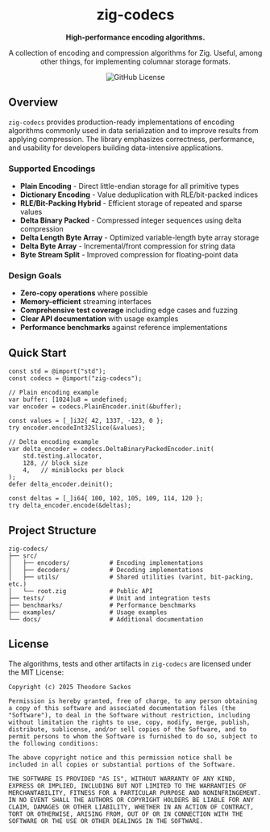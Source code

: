 <div align="center">

# zig-codecs

**High-performance encoding algorithms.**

A collection of encoding and compression algorithms for Zig. Useful, among other things, for
implementing columnar storage formats.

![GitHub License](https://img.shields.io/github/license/sackosoft/zig-codecs)

<!--
TODO: Capture attention with a visualization, diagram, demo or other visual placeholder here.
![Placeholder]()
-->

</div>

## Overview

`zig-codecs` provides production-ready implementations of encoding algorithms commonly used in data
serialization and to improve results from applying compression. The library emphasizes correctness,
performance, and usability for developers building data-intensive applications.

### Supported Encodings

- **Plain Encoding** - Direct little-endian storage for all primitive types
- **Dictionary Encoding** - Value deduplication with RLE/bit-packed indices  
- **RLE/Bit-Packing Hybrid** - Efficient storage of repeated and sparse values
- **Delta Binary Packed** - Compressed integer sequences using delta compression
- **Delta Length Byte Array** - Optimized variable-length byte array storage
- **Delta Byte Array** - Incremental/front compression for string data
- **Byte Stream Split** - Improved compression for floating-point data

### Design Goals

- **Zero-copy operations** where possible
- **Memory-efficient** streaming interfaces
- **Comprehensive test coverage** including edge cases and fuzzing
- **Clear API documentation** with usage examples
- **Performance benchmarks** against reference implementations

## Quick Start

```zig
const std = @import("std");
const codecs = @import("zig-codecs");

// Plain encoding example
var buffer: [1024]u8 = undefined;
var encoder = codecs.PlainEncoder.init(&buffer);

const values = [_]i32{ 42, 1337, -123, 0 };
try encoder.encodeInt32Slice(&values);

// Delta encoding example  
var delta_encoder = codecs.DeltaBinaryPackedEncoder.init(
    std.testing.allocator,
    128, // block size
    4,   // miniblocks per block
);
defer delta_encoder.deinit();

const deltas = [_]i64{ 100, 102, 105, 109, 114, 120 };
try delta_encoder.encode(&deltas);
```

## Project Structure

```
zig-codecs/
├── src/
│   ├── encoders/           # Encoding implementations
│   ├── decoders/           # Decoding implementations
│   ├── utils/              # Shared utilities (varint, bit-packing, etc.)
│   └── root.zig            # Public API
├── tests/                  # Unit and integration tests
├── benchmarks/             # Performance benchmarks
├── examples/               # Usage examples
└── docs/                   # Additional documentation
```

<!--

## Development

### Prerequisites

- Zig 0.14.0 or later

### Building and Testing

Compile and test all implementations.

```bash
zig build test
```

### Testing

The project includes comprehensive test coverage:

- **Unit tests** for individual encoding/decoding functions
- **Round-trip tests** to verify encoder/decoder compatibility  
- **Edge case tests** for boundary conditions and error handling
- **Fuzzing tests** for robustness validation

```bash
# Run all tests
zig build test

# Run tests with coverage
zig build test-coverage
```

## Contributing

Contributions are welcome. This project aims to be a comprehensive reference implementation of encoding algorithms used in modern data systems.

Areas for contribution:
- Additional encoding algorithms (LZ4, Snappy integration, etc.)
- Performance optimizations and SIMD implementations
- Extended test coverage and fuzzing
- Documentation improvements and examples
- Benchmarking against other implementations

### Code Style

- Follow Zig's standard formatting (`zig fmt`)
- Comprehensive error handling with meaningful error types
- Document public APIs with doc comments
- Include usage examples for complex functions

## Performance

Benchmarks are included comparing against reference implementations. Run `zig build bench` to measure performance on your hardware.

Performance characteristics vary by data type and distribution. Delta encoding excels with sequential data, while dictionary encoding works best with repeated values.
-->

## License

The algorithms, tests and other artifacts in `zig-codecs` are licensed under the MIT License:

```
Copyright (c) 2025 Theodore Sackos

Permission is hereby granted, free of charge, to any person obtaining a copy of this software and associated documentation files (the "Software"), to deal in the Software without restriction, including without limitation the rights to use, copy, modify, merge, publish, distribute, sublicense, and/or sell copies of the Software, and to permit persons to whom the Software is furnished to do so, subject to the following conditions:

The above copyright notice and this permission notice shall be included in all copies or substantial portions of the Software.

THE SOFTWARE IS PROVIDED "AS IS", WITHOUT WARRANTY OF ANY KIND, EXPRESS OR IMPLIED, INCLUDING BUT NOT LIMITED TO THE WARRANTIES OF MERCHANTABILITY, FITNESS FOR A PARTICULAR PURPOSE AND NONINFRINGEMENT. IN NO EVENT SHALL THE AUTHORS OR COPYRIGHT HOLDERS BE LIABLE FOR ANY CLAIM, DAMAGES OR OTHER LIABILITY, WHETHER IN AN ACTION OF CONTRACT, TORT OR OTHERWISE, ARISING FROM, OUT OF OR IN CONNECTION WITH THE SOFTWARE OR THE USE OR OTHER DEALINGS IN THE SOFTWARE.
```